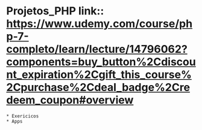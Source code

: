 # Projetos_PHP link:: https://www.udemy.com/course/php-7-completo/learn/lecture/14796062?components=buy_button%2Cdiscount_expiration%2Cgift_this_course%2Cpurchase%2Cdeal_badge%2Credeem_coupon#overview
    * Exericicos
    * Apps
